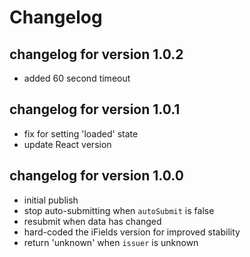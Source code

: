 # Changelog

## changelog for version 1.0.2
- added 60 second timeout
## changelog for version 1.0.1
- fix for setting 'loaded' state
- update React version
## changelog for version 1.0.0
- initial publish
- stop auto-submitting when `autoSubmit` is false
- resubmit when data has changed
- hard-coded the iFields version for improved stability
- return 'unknown' when `issuer` is unknown
